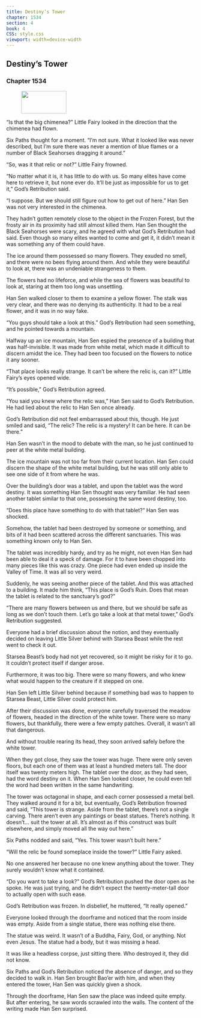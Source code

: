 ```yaml
---
title: Destiny’s Tower
chapter: 1534
section: 4
book: 4
CSS: style.css
viewport: width=device-width
---
```


## Destiny’s Tower

### Chapter 1534

<figure>
	<img src="../Images/gem.gif" alt="" id="gem" width="120" height="60" />
</figure>

“Is that the big chimenea?” Little Fairy looked in the direction that the chimenea had flown.

Six Paths thought for a moment. “I’m not sure. What it looked like was never described, but I’m sure there was never a mention of blue flames or a number of Black Seahorses dragging it around.”

“So, was it that relic or not?” Little Fairy frowned.

“No matter what it is, it has little to do with us. So many elites have come here to retrieve it, but none ever do. It’ll be just as impossible for us to get it,” God’s Retribution said.

“I suppose. But we should still figure out how to get out of here.” Han Sen was not very interested in the chimenea.

They hadn’t gotten remotely close to the object in the Frozen Forest, but the frosty air in its proximity had still almost killed them. Han Sen thought the Black Seahorses were scary, and he agreed with what God’s Retribution had said. Even though so many elites wanted to come and get it, it didn’t mean it was something any of them could have.

The ice around them possessed so many flowers. They exuded no smell, and there were no bees flying around them. And while they were beautiful to look at, there was an undeniable strangeness to them.

The flowers had no lifeforce, and while the sea of flowers was beautiful to look at, staring at them too long was unsettling.

Han Sen walked closer to them to examine a yellow flower. The stalk was very clear, and there was no denying its authenticity. It had to be a real flower, and it was in no way fake.

“You guys should take a look at this.” God’s Retribution had seen something, and he pointed towards a mountain.

Halfway up an ice mountain, Han Sen espied the presence of a building that was half-invisible. It was made from white metal, which made it difficult to discern amidst the ice. They had been too focused on the flowers to notice it any sooner.

“That place looks really strange. It can’t be where the relic is, can it?” Little Fairy’s eyes opened wide.

“It’s possible,” God’s Retribution agreed.

“You said you knew where the relic was,” Han Sen said to God’s Retribution. He had lied about the relic to Han Sen once already.

God’s Retribution did not feel embarrassed about this, though. He just smiled and said, “The relic? The relic is a mystery! It can be here. It can be there.”

Han Sen wasn’t in the mood to debate with the man, so he just continued to peer at the white metal building.

The ice mountain was not too far from their current location. Han Sen could discern the shape of the white metal building, but he was still only able to see one side of it from where he was.

Over the building’s door was a tablet, and upon the tablet was the word destiny. It was something Han Sen thought was very familiar. He had seen another tablet similar to that one, possessing the same word destiny, too.

“Does this place have something to do with that tablet?” Han Sen was shocked.

Somehow, the tablet had been destroyed by someone or something, and bits of it had been scattered across the different sanctuaries. This was something known only to Han Sen.

The tablet was incredibly hardy, and try as he might, not even Han Sen had been able to deal it a speck of damage. For it to have been chopped into many pieces like this was crazy. One piece had even ended up inside the Valley of Time. It was all so very weird.

Suddenly, he was seeing another piece of the tablet. And this was attached to a building. It made him think, “This place is God’s Ruin. Does that mean the tablet is related to the sanctuary’s god?”

“There are many flowers between us and there, but we should be safe as long as we don’t touch them. Let’s go take a look at that metal tower,” God’s Retribution suggested.

Everyone had a brief discussion about the notion, and they eventually decided on leaving Little Silver behind with Starsea Beast while the rest went to check it out.

Starsea Beast’s body had not yet recovered, so it might be risky for it to go. It couldn’t protect itself if danger arose.

Furthermore, it was too big. There were so many flowers, and who knew what would happen to the creature if it stepped on one.

Han Sen left Little Silver behind because if something bad was to happen to Starsea Beast, Little Silver could protect him.

After their discussion was done, everyone carefully traversed the meadow of flowers, headed in the direction of the white tower. There were so many flowers, but thankfully, there were a few empty patches. Overall, it wasn’t all that dangerous.

And without trouble rearing its head, they soon arrived safely before the white tower.

When they got close, they saw the tower was huge. There were only seven floors, but each one of them was at least a hundred meters tall. The door itself was twenty meters high. The tablet over the door, as they had seen, had the word destiny on it. When Han Sen looked closer, he could even tell the word had been written in the same handwriting.

The tower was octagonal in shape, and each corner possessed a metal bell. They walked around it for a bit, but eventually, God’s Retribution frowned and said, “This tower is strange. Aside from the tablet, there’s not a single carving. There aren’t even any paintings or beast statues. There’s nothing. It doesn’t… suit the tower at all. It’s almost as if this construct was built elsewhere, and simply moved all the way out here.”

Six Paths nodded and said, “Yes. This tower wasn’t built here.”

“Will the relic be found someplace inside the tower?” Little Fairy asked.

No one answered her because no one knew anything about the tower. They surely wouldn’t know what it contained.

“Do you want to take a look?” God’s Retribution pushed the door open as he spoke. He was just trying, and he didn’t expect the twenty-meter-tall door to actually open with such ease.

God’s Retribution was frozen. In disbelief, he muttered, “It really opened.”

Everyone looked through the doorframe and noticed that the room inside was empty. Aside from a single statue, there was nothing else there.

The statue was weird. It wasn’t of a Buddha, Fairy, God, or anything. Not even Jesus. The statue had a body, but it was missing a head.

It was like a headless corpse, just sitting there. Who destroyed it, they did not know.

Six Paths and God’s Retribution noticed the absence of danger, and so they decided to walk in. Han Sen brought Bao’er with him, and when they entered the tower, Han Sen was quickly given a shock.

Through the doorframe, Han Sen saw the place was indeed quite empty. But after entering, he saw words scrawled into the walls. The content of the writing made Han Sen surprised.